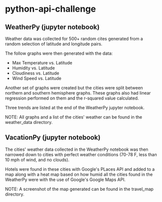 # python-api-challenge

## WeatherPy (jupyter notebook)
Weather data was collected for 500+ random cites generated from a random selection of latitude and longitude pairs.

The follow graphs were then generated with the data:
- Max Temperature vs. Latitude
- Humidity vs. Latitude
- Cloudiness vs. Latitude
- Wind Speed vs. Latitude

Another set of graphs were created but the cities were split between northern and southern hemisphere graphs. These graphs also had linear regression performed on them and the r-squared value calculated.

Three trends are listed at the end of the WeatherPy jupyter notebook.

NOTE: All graphs and a list of the cities' weather can be found in the weather_data directory. 

## VacationPy (jupyter notebook)
The cities' weather data collected in the WeatherPy notebook was then narrowed down to cities with perfect weather conditions (70-78 F, less than 10 mph of wind, and no clouds).

Hotels were found in these cities with Google's PLaces API and added to a map along with a heat map based on how humid all the cities found in the WeatherPy were with the use of Google's Google Maps API. 

NOTE: A screenshot of the map generated can be found in the travel_map directory. 
